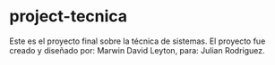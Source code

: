# project-tecnica
Este es el proyecto final sobre la técnica de sistemas. 
El proyecto fue creado y diseñado por: Marwin David Leyton, para: Julian Rodriguez.